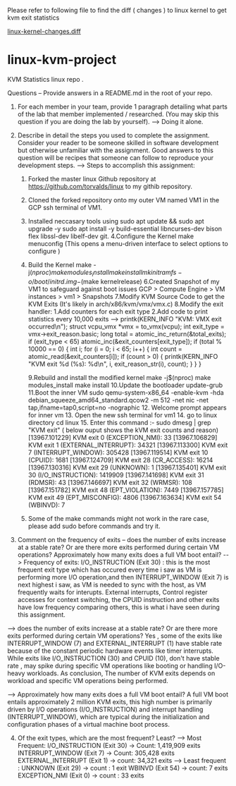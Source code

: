
Please refer to following file to find the diff ( changes ) to linux kernel to get kvm exit statistics

[linux-kernel-changes.diff](linux-kernel-changes.diff)
# linux-kvm-project
KVM Statistics linux repo .

Questions – Provide answers in a README.md in the root of your repo.
1. For each member in your team, provide 1 paragraph detailing what parts of the lab that member
implemented / researched. (You may skip this question if you are doing the lab by yourself).
--> Doing it alone.

2. Describe in detail the steps you used to complete the assignment. Consider your reader to be someone
skilled in software development but otherwise unfamiliar with the assignment. Good answers to this
question will be recipes that someone can follow to reproduce your development steps.
--> Steps to accomplish this assignment:
   1. Forked the master linux Github repository at https://github.com/torvalds/linux to my githib repository.
   2. Cloned the forked repository onto my outer VM named VM1 in the GCP ssh terminal of VM1.
   3. Installed neccasary tools using
        sudo apt update && sudo apt upgrade -y
        sudo apt install -y build-essential libncurses-dev bison flex libssl-dev libelf-dev git. 
   4.Configure the Kernel
        make menuconfig  (This opens a menu-driven interface to select options to configure )
   5. Build the Kernel
        make -j$(nproc)
        make modules_install
        make install
        mkinitramfs -o /boot/initrd.img-$(make kernelrelease)
   6.Created Snapshot of my VM1 to safeguard against boot issues
        GCP > Compute Engine > VM instances > vm1 > Snapshots
   7.Modify KVM Source Code to get the KVM Exits (It's likely in arch/x86/kvm/vmx/vmx.c) 
   8.Modify the exit handler:
        1.Add counters for each exit type
        2.Add code to print statistics every 10,000 exits
        --> printk(KERN_INFO "KVM: VMX exit occurred\n");
            struct vcpu_vmx *vmx = to_vmx(vcpu);
            int exit_type = vmx->exit_reason.basic;
            long total = atomic_inc_return(&total_exits);
            if (exit_type < 65)
                atomic_inc(&exit_counters[exit_type]);
            if (total % 10000 == 0) {
                int i;
                for (i = 0; i < 65; i++) {
                        int count = atomic_read(&exit_counters[i]);
                        if (count > 0) {
                                printk(KERN_INFO "KVM exit %d (%s): %d\n", i, exit_reason_str(i), count);
                           }
                  }
           }

      9.Rebuild and install the modified kernel
          make -j$(nproc)
          make modules_install
          make install
      10.Update the bootloader
          update-grub
      11.Boot the inner VM
          sudo qemu-system-x86_64 -enable-kvm -hda debian_squeeze_amd64_standard.qcow2 -m 512 -net nic -net tap,ifname=tap0,script=no -nographic
      12. Welcome prompt appears for inner vm
      13. Open the new ssh terminal for vm1
      14. go to linux directory
          cd linux
      15. Enter this command :- sudo dmesg | grep "KVM exit" ( below ouput shows the kVM exit counts and reason)
          [13967.101229] KVM exit 0 (EXCEPTION_NMI): 33
          [13967.106829] KVM exit 1 (EXTERNAL_INTERRUPT): 34321
          [13967.113300] KVM exit 7 (INTERRUPT_WINDOW): 305428
          [13967.119514] KVM exit 10 (CPUID): 1681
          [13967.124709] KVM exit 28 (CR_ACCESS): 16214
          [13967.130316] KVM exit 29 (UNKNOWN): 1
          [13967.135401] KVM exit 30 (I/O_INSTRUCTION): 1419909
          [13967.141698] KVM exit 31 (RDMSR): 43
          [13967.146697] KVM exit 32 (WRMSR): 108
          [13967.151782] KVM exit 48 (EPT_VIOLATION): 7449
          [13967.157785] KVM exit 49 (EPT_MISCONFIG): 4806
          [13967.163634] KVM exit 54 (WBINVD): 7

    16. Some of the make commands might not work in the rare case, please add sudo before commands and try it.
   
       

3. Comment on the frequency of exits – does the number of exits increase at a stable rate? Or are there
more exits performed during certain VM operations? Approximately how many exits does a full VM
boot entail?
--> Frequency of exits:
   I/O_INSTRUCTION (Exit 30) : this is the most frequent exit type which has occured every time i saw as VM is performing more I/O operation,and then INTERRUPT_WINDOW (Exit 7) is next highest i saw, as VM is needed to sync with the host, as VM frequently waits for interupts. External interrupts, Control register accesses for context switching, the CPUID instruction and other exits have low frequency comparing others, this is what i have seen during this assignment.

--> does the number of exits increase at a stable rate? Or are there more exits performed during certain VM operations?
  Yes , some of the exits like INTERRUPT_WINDOW (7) and EXTERNAL_INTERRUPT (1) have stable rate because of the constant periodic hardware events like timer interrupts.
  While exits like  I/O_INSTRUCTION (30) and CPUID (10), don't have stable rate , may spike during specific VM operations like booting or handling I/O-heavy workloads. As conclusion, The number of KVM exits depends on workload and specific VM operations being performed.

--> Approximately how many exits does a full VM boot entail?
  A full VM boot entails approximately 2 million KVM exits, this high number is primarily driven by I/O operations (I/O_INSTRUCTION) and interrupt handling (INTERRUPT_WINDOW), which are typical during the initialization and configuration phases of a virtual machine boot process.

   
4. Of the exit types, which are the most frequent? Least?
   --> Most Frequent:
   I/O_INSTRUCTION (Exit 30) -> Count: 1,419,909 exits
   INTERRUPT_WINDOW (Exit 7) -> Count: 305,428 exits
   EXTERNAL_INTERRUPT (Exit 1) -> count: 34,321 exits
   --> Least frequent :
   UNKNOWN (Exit 29) -> count : 1 exit
   WBINVD (Exit 54) -> count: 7 exits
   EXCEPTION_NMI (Exit 0) -> count : 33 exits
